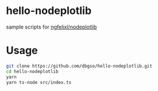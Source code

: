 # hello-nodeplotlib

sample scripts for [ngfelixl/nodeplotlib](https://github.com/ngfelixl/nodeplotlib)

# Usage

```bash
git clone https://github.com/dbgso/hello-nodeplotlib.git
cd hello-nodeplotlib
yarn
yarn ts-node src/index.ts
```
